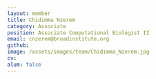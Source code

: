 ```yaml
---
layout: member
title: Chidimma Nzerem
category: Associate
position: Associate Computational Biologist II
email: cnzerem@broadinstitute.org
github: 
image: /assets/images/team/Chidimma_Nzerem.jpg
cv:
alum: false
---
```

